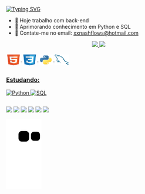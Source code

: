 [![Typing SVG](https://readme-typing-svg.herokuapp.com/?color=fff&size=35&center=true&vCenter=true&width=1000&lines=Olá,+meu+nome+é+Viniccius+Neves+!;Tenho+22+anos;Atualmente+estudo+Back+End;+:%29)](https://git.io/typing-svg)

- 🔭 Hoje trabalho com back-end
- 🌱 Aprimorando conhecimento em Python e SQL
- 💬 Contate-me no email: xxnashflows@hotmail.com




<div align="center">
  <a href="https://github.com/vinicciusnev">
  <img height="180em" src="https://github-readme-stats.vercel.app/api?username=vinicciusnev&show_icons=true&theme=vision-friendly-dark&include_all_commits=true&count_private=true"/>
  <img height="180em" src="https://github-readme-stats.vercel.app/api/top-langs/?username=vinicciusnev&layout=compact&langs_count=7&theme=vision-friendly-dark"/>
</div>
<div style="display: inline_block"><br>
  <img align="center" alt="Neves-HTML" height="30" width="40" src="https://raw.githubusercontent.com/devicons/devicon/master/icons/html5/html5-original.svg">
  <img align="center" alt="Neves-CSS" height="30" width="40" src="https://raw.githubusercontent.com/devicons/devicon/master/icons/css3/css3-original.svg">
  <img align="center" alt="Neves-Python" height="30" width="40" src="https://raw.githubusercontent.com/devicons/devicon/master/icons/python/python-original.svg">
  <img align="center" alt="Neves-SQL" height="30" width="40" src="https://raw.githubusercontent.com/devicons/devicon/master/icons/mysql/mysql-original.svg">
</div>

##

### Estudando:

![Python](https://img.shields.io/badge/Python-14354C?style=for-the-badge&logo=python&logoColor=white)
![SQL](https://img.shields.io/badge/MySQL-00000F?style=for-the-badge&logo=mysql&logoColor=white)

##
  
  
<div>  
  <a href="https://www.youtube.com/channel/UChMwjhJ3bCS81E0G51xo0Og" target="_blank"><img src="https://img.shields.io/badge/YouTube-FF0000?style=for-the-badge&logo=youtube&logoColor=white" target="_blank"></a>
  <a href="https://instagram.com/" target="_blank"><img src="https://img.shields.io/badge/-Instagram-%23E4405F?style=for-the-badge&logo=instagram&logoColor=white" target="_blank"></a>
 	<a href="https://www.twitch.tv/vnashne" target="_blank"><img src="https://img.shields.io/badge/Twitch-9146FF?style=for-the-badge&logo=twitch&logoColor=white" target="_blank"></a>
 <a href="https://discord.gg/wagxzStdcR](https://discord.gg/z4j9Tbr9" target="_blank"><img src="https://img.shields.io/badge/Discord-7289DA?style=for-the-badge&logo=discord&logoColor=white" target="_blank"></a> 
  <a href = "mailto:vinicciusneves23@hotmail.com"><img src="https://img.shields.io/badge/-Gmail-%23333?style=for-the-badge&logo=gmail&logoColor=white" target="_blank"></a>
  <a href="https://www.linkedin.com/in/viniccius-neves" target="_blank"><img src="https://img.shields.io/badge/-LinkedIn-%230077B5?style=for-the-badge&logo=linkedin&logoColor=white" target="_blank"></a> 
 
![Snake animation](https://github.com/vinicciusnev/vinicciusnev/blob/output/github-contribution-grid-snake.svg)
</div>
